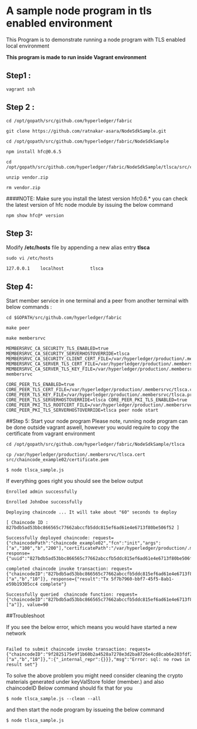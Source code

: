 # A sample node program in tls enabled environment

This Program is to demonstrate running a node program with TLS enabled local environment

**This program is made to run inside Vagrant environment**

## Step1 : 

`vagrant ssh`

## Step 2 :

```
cd /opt/gopath/src/github.com/hyperledger/fabric

git clone https://github.com/ratnakar-asara/NodeSdkSample.git

cd /opt/gopath/src/github.com/hyperledger/fabric/NodeSdkSample

npm install hfc@0.6.5

cd /opt/gopath/src/github.com/hyperledger/fabric/NodeSdkSample/tlsca/src/chaincode_example02

unzip vendor.zip

rm vendor.zip

```
####NOTE:
 Make sure you install the latest version hfc0.6.*
 you can check the latest version of hfc node module by issuing the below command

 `npm show hfc@* version`
 
## Step 3: 
Modify **/etc/hosts** file by appending a new alias entry **tlsca** 

`sudo vi /etc/hosts`

```
127.0.0.1    localhost 			tlsca
```

## Step 4: 
Start member service in one terminal and a peer from another terminal with below commands  :

```
cd $GOPATH/src/github.com/hyperledger/fabric

make peer

make membersrvc

MEMBERSRVC_CA_SECURITY_TLS_ENABLED=true MEMBERSRVC_CA_SECURITY_SERVERHOSTOVERRIDE=tlsca MEMBERSRVC_CA_SECURITY_CLIENT_CERT_FILE=/var/hyperledger/production/.membersrvc/tlsca.cert MEMBERSRVC_CA_SERVER_TLS_CERT_FILE=/var/hyperledger/production/.membersrvc/tlsca.cert MEMBERSRVC_CA_SERVER_TLS_KEY_FILE=/var/hyperledger/production/.membersrvc/tlsca.priv membersrvc

CORE_PEER_TLS_ENABLED=true CORE_PEER_TLS_CERT_FILE=/var/hyperledger/production/.membersrvc/tlsca.cert  CORE_PEER_TLS_KEY_FILE=/var/hyperledger/production/.membersrvc/tlsca.priv  CORE_PEER_TLS_SERVERHOSTOVERRIDE=tlsca CORE_PEER_PKI_TLS_ENABLED=true CORE_PEER_PKI_TLS_ROOTCERT_FILE=/var/hyperledger/production/.membersrvc/tlsca.cert CORE_PEER_PKI_TLS_SERVERHOSTOVERRIDE=tlsca peer node start
```

##Step 5:
Start your node program
Please note, running node program can be done outside vagrant aswell, however you would require to copy the certificate from vagrant environment
```
cd /opt/gopath/src/github.com/hyperledger/fabric/NodeSdkSample/tlsca

cp /var/hyperledger/production/.membersrvc/tlsca.cert src/chaincode_example02/certificate.pem

$ node tlsca_sample.js
```
If everything goes right you should see the below output

```
Enrolled admin successfully

Enrolled JohnDoe successfully

Deploying chaincode ... It will take about "60" seconds to deploy 

[ Chaincode ID :  827bdb5ad53bbc866565c77662abccfb5ddc815ef6ad61e4e6713f80be506f52 ]

Successfully deployed chaincode: request={"chaincodePath":"chaincode_example02","fcn":"init","args":["a","100","b","200"],"certificatePath":"/var/hyperledger/production/.membersrvc/tlsca.cert"}, response={"uuid":"827bdb5ad53bbc866565c77662abccfb5ddc815ef6ad61e4e6713f80be506f52","chaincodeID":"827bdb5ad53bbc866565c77662abccfb5ddc815ef6ad61e4e6713f80be506f52"} 

completed chaincode invoke transaction: request={"chaincodeID":"827bdb5ad53bbc866565c77662abccfb5ddc815ef6ad61e4e6713f80be506f52","fcn":"invoke","args":["a","b","10"]}, response={"result":"Tx 5f7b7960-bbf7-45f5-8ab1-e59b19305cc4 complete"}

Successfully queried  chaincode function: request={"chaincodeID":"827bdb5ad53bbc866565c77662abccfb5ddc815ef6ad61e4e6713f80be506f52","fcn":"query","args":["a"]}, value=90 
```

##Troubleshoot

If you see the below error, which means you would have started a new network 

```

Failed to submit chaincode invoke transaction: request={"chaincodeID":"9f2825175e9f1b60b2a4528a7278e3d2ba8726e4cd8cab6e203fdf2403a1bd9f","fcn":"invoke","args":["a","b","10"]},":{"_internal_repr":{}}},"msg":"Error: sql: no rows in result set"}

```

To solve the above problem you might need consider cleaning the crypto materials generated under keyValStore folder (member.<username>) and also chaincodeID
Below command should fix that for you

`$ node tlsca_sample.js --clean --all`

and then start the node program by issueing the below command

`$ node tlsca_sample.js`
